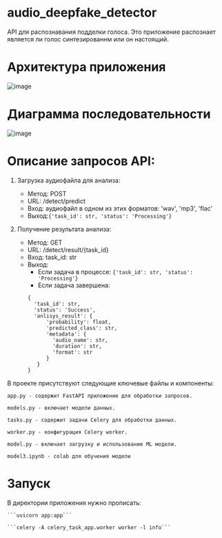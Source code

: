 # audio_deepfake_detector

API для распознавания подделки голоса. Это приложение распознает является ли голос синтезированнм или он настоящий.

# Архитектура приложения
![image](https://github.com/KamyshanskijGA/audio_deepfake_detector/assets/86370005/6a629854-1544-4945-bd77-5641776f7563)

# Диаграмма последовательности
![image](https://github.com/KamyshanskijGA/audio_deepfake_detector/assets/86370005/91524a7c-cea0-4a48-ab29-51abbc1a5e41)

# Описание запросов API:
1. Загрузка аудиофайла для анализа:
    - Метод: POST
    - URL: /detect/predict
    - Вход: аудиофайл  в одном из этих форматов: 'wav', 'mp3', 'flac'
    - Выход:```{'task_id': str, 'status': 'Processing'}```

2. Получение результата анализа:
    - Метод: GET
    - URL: /detect/result/{task_id}
    - Вход: task_id: str
    - Выход:
        - Если задача в процессе: ```{'task_id': str, 'status': 'Processing'}```
        - Если задача завершена: 
      ```
      {
        'task_id': str, 
        'status': 'Success', 
        'anlisys_result': {
            'probability': float, 
            'predicted_class': str, 
            'metadata': {
              'audio_name': str, 
              'duration': str, 
              'format': str
            }
         }
      }
      ```
В проекте присутствуют следующие ключевые файлы и компоненты:

    app.py - содержит FastAPI приложение для обработки запросов.
    
    models.py - включает модели данных.
    
    tasks.py - содержит задачи Celery для обработки данных.
    
    worker.py - конфигурация Celery worker.
    
    model.py - включает загрузку и использование ML модели.

    model3.ipynb - colab для обучения модели

# Запуск
В директории приложения нужно прописать:

    ```uvicorn app:app```
    
    ```celery -A celery_task_app.worker worker -l info```
